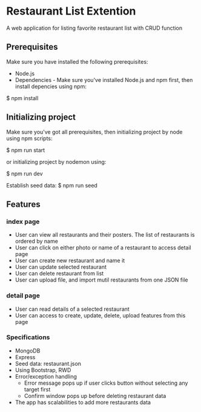 # Restaurant List Extention
A web application for listing favorite restaurant list with CRUD function

## Prerequisites
Make sure you have installed the following prerequisites:
- Node.js
- Dependencies - Make sure you've installed Node.js and npm first, then install depencies using npm:

$ npm install

## Initializing project
Make sure you've got all prerequisites, then initializing project by node using npm scripts:

$ npm run start

or initializing project by nodemon using:

$ npm run dev

Establish seed data:
$ npm run seed

## Features
### index page
- User can view all restaurants and their posters.  The list of restaurants is ordered by name
- User can click on either photo or name of a restaurant to access detail page
- User can create new restaurant and name it
- User can update selected restaurant
- User can delete restaurant from list
- User can upload file, and import mutil restaurants from one JSON file

### detail page
- User can read details of a selected restaurant
- User can access to create, update, delete, upload features from this page

### Specifications
- MongoDB
- Express
- Seed data: restaurant.json
- Using Bootstrap, RWD
- Error/exception handling
	- Error message pops up if user clicks button without selecting any target first
	- Confirm window pops up before deleting restaurant data
- The app has scalabilities to add more restaurants data